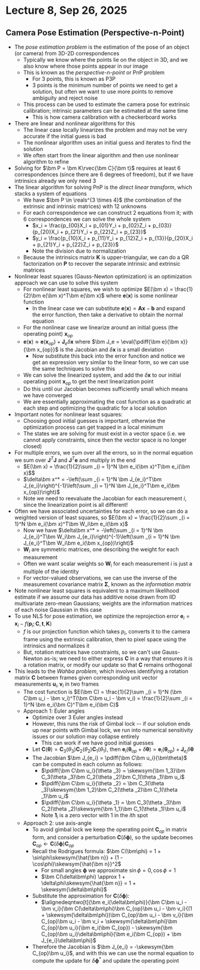 # Lecture 8, Sep 26, 2025

## Camera Pose Estimation (Perspective-n-Point)

* The *pose estimation problem* is the estimation of the pose of an object (or camera) from 3D-2D correspondences
	* Typically we know where the points lie on the object in 3D, and we also know where those points appear in our image
	* This is known as the *perspective-n-point* or PnP problem
		* For 3 points, this is known as P3P
		* 3 points is the minimum number of points we need to get a solution, but often we want to use more points to remove ambiguity and reject noise
	* This process can be used to estimate the camera pose for extrinsic calibration; intrinsic parameters can be estimated at the same time
		* This is how camera calibration with a checkerboard works
* There are linear and nonlinear algorithms for this
	* The linear case locally linearizes the problem and may not be very accurate if the initial guess is bad
	* The nonlinear algorithm uses an initial guess and iterates to find the solution
	* We often start from the linear algorithm and then use nonlinear algorithm to refine
* Solving for $\bm P = \bm K\rvec{\bm C}{\bm t}$ requires at least 6 correspondences (since there are 6 degrees of freedom), but if we have intrinsics already we only need 3
* The linear algorithm for solving PnP is the *direct linear transform*, which stacks a system of equations
	* We have $\bm P \in \reals^{3 \times 4}$ (the combination of the extrinsic and intrinsic matrices) with 12 unknowns
	* For each correspondence we can construct 2 equations from it; with 6 correspondences we can solve the whole system
		* $x_i = \frac{p_{00}X_i + p_{01}Y_i + p_{02}Z_i + p_{03}}{p_{20}X_i + p_{21}Y_i + p_{22}Z_i + p_{23}}$
		* $y_i = \frac{p_{10}X_i + p_{11}Y_i + p_{12}Z_i + p_{13}}{p_{20}X_i + p_{21}Y_i + p_{22}Z_i + p_{23}}$
		* Note the division due to normalization
	* Because the intrinsics matrix $\bm K$ is upper-triangular, we can do a QR factorization on $\bm P$ to recover the separate intrinsic and extrinsic matrices
* Nonlinear least squares (Gauss-Newton optimization) is an optimization approach we can use to solve this system
	* For nonlinear least squares, we wish to optimize $E(\bm x) = \frac{1}{2}\bm e(\bm x)^T\bm e(\bm x)$ where $\bm e(\bm x)$ is some nonlinear function
		* In the linear case we can substitute $\bm e(\bm x) = \bm A\bm x - \bm b$ and expand the error function, then take a derivative to obtain the normal equation
	* For the nonlinear case we linearize around an initial guess (the operating point) $\bm x_{op}$
	* $\bm e(\bm x) \approx \bm e(\bm x_{op}) + \bm J_e\delta\bm x$ where $\bm J_e = \eval{\pdiff{\bm e}{\bm x}}{\bm x_{op}}$ is the Jacobian and $\delta\bm x$ is a small deviation
		* Now substitute this back into the error function and notice we get an expression very similar to the linear form, so we can use the same techniques to solve this
	* We can solve the linearized system, and add the $\delta\bm x$ to our initial operating point $\bm x_{op}$ to get the next linearization point
	* Do this until our Jacobian becomes sufficiently small which means we have converged
	* We are essentially approximating the cost function as a quadratic at each step and optimizing the quadratic for a local solution
* Important notes for nonlinear least squares:
	* Choosing good initial guesses is important, otherwise the optimization process can get trapped in a local minimum
	* The states we are solving for must exist in a vector space (i.e. we cannot apply constraints, since then the vector space is no longer closed)
* For multiple errors, we sum over all the errors, so in the normal equation we sum over $\bm J^T\bm J$ and $\bm J^T\bm e$ and multiply in the end
	* $E(\bm x) = \frac{1}{2}\sum _{i = 1}^N \bm e_i(\bm x)^T\bm e_i(\bm x)$$
	* $\delta\bm x^* = -\left(\sum _{i = 1}^N \bm J_{e_i}^T\bm J_{e_i}\right)^{-1}\left(\sum _{i = 1}^N \bm J_{e_i}^T\bm e_i(\bm x_{op})\right)$
	* Note we need to reevaluate the Jacobian for each measurement $i$, since the linearization point is all different!
* Often we have associated uncertainties for each error, so we can do a weighted version of least squares, so $E(\bm x) = \frac{1}{2}\sum _{i = 1}^N \bm e_i(\bm x)^T\bm W_i\bm e_i(\bm x)$
	* Now we have $\delta\bm x^* = -\left(\sum _{i = 1}^N \bm J_{e_i}^T\bm W_i\bm J_{e_i}\right)^{-1}\left(\sum _{i = 1}^N \bm J_{e_i}^T\bm W_i\bm e_i(\bm x_{op})\right)$
	* $\bm W_i$ are symmetric matrices, one describing the weight for each measurement
	* Often we want scalar weights so $\bm W_i$ for each measurement $i$ is just a multiple of the identity
	* For vector-valued observations, we can use the inverse of the measurement covariance matrix $\bm\Sigma$, known as the *information matrix*
* Note nonlinear least squares is equivalent to a maximum likelihood estimate if we assume our data has additive noise drawn from IID multivariate zero-mean Gaussians; weights are the information matrices of each noise Gaussian in this case
* To use NLS for pose estimation, we optimize the reprojection error $\bm e_i = \bm x_i - f(\bm p_i; \bm C, \bm t, \bm K)$
	* $f$ is our projection function which takes $p_i$, converts it to the camera frame using the extrinsic calibration, then to pixel space using the intrinsics and normalizes it
	* But, rotation matrices have constraints, so we can't use Gauss-Newton as-is; we need to either express $\bm C$ in a way that ensures it is a rotation matrix, or modify our update so that $\bm C$ remains orthogonal
* This leads to the *Wahba problem*, which involves identifying a rotation matrix $\bm C$ between frames given corresponding unit vector measurements $\bm u_i, \bm v_i$ in two frames
	* The cost function is $E(\bm C) = \frac{1}{2}\sum _{i = 1}^N (\bm C\bm u_i - \bm v_i)^T(\bm C\bm u_i - \bm v_i) = \frac{1}{2}\sum _{i = 1}^N \bm e_i(\bm C)^T\bm e_i(\bm C)$
	* Approach 1: Euler angles
		* Optimize over 3 Euler angles instead
		* However, this runs the risk of Gimbal lock -- if our solution ends up near points with Gimbal lock, we run into numerical sensitivity issues or our solution may collapse entirely
			* This can work if we have good initial guesses
		* Let $\bm C(\bm\theta) = \bm C_3(\theta _3)\bm C_2(\theta _2)\bm C_1(\theta _1)$, then $\bm e_i(\bm\theta _{op} + \delta\bm\theta) = \bm e_i(\bm\theta _{op}) + \bm J_{e_i}\delta\bm\theta$
		* The Jacobian $\bm J_{e_i} = \pdiff{\bm C\bm u_i}{\bm\theta}$ can be computed in each column as follows:
			* $\pdiff{\bm C\bm u_i}{\theta _3} = \skewsym{\bm 1_3}\bm C_3(\theta _3)\bm C_2(\theta _2)\bm C_1(\theta _1)\bm u_i$
			* $\pdiff{\bm C\bm u_i}{\theta _2} = \bm C_3(\theta _3)\skewsym{\bm 1_2}\bm C_2(\theta _2)\bm C_1(\theta _1)\bm u_i$
			* $\pdiff{\bm C\bm u_i}{\theta _1} = \bm C_3(\theta _3)\bm C_2(\theta _2)\skewsym{\bm 1_1}\bm C_1(\theta _1)\bm u_i$
			* Note $\bm 1_i$ is a zero vector with 1 in the $i$th spot
	* Approach 2: use axis-angle
		* To avoid gimbal lock we keep the operating point $\bm C_{op}$ in matrix form, and consider a perturbation $\bm C(\delta\bm\phi)$, so the update becomes $\bm C_{op} \gets \bm C(\delta\bm\phi)\bm C_{op}$
		* Recall the Rodrigues formula: $\bm C(\bm\phi) = 1 + \sin\phi\skewsym{\hat{\bm n}} + (1 - \cos\phi)\skewsym{\hat{\bm n}}^2$
			* For small angles $\bm\phi$ we approximate $\sin\phi = 0, \cos\phi = 1$
			* $\bm C(\delta\bm\phi) \approx 1 + \delta\phi\skewsym{\hat{\bm n}} = 1 + \skewsym{\delta\bm\phi}$
		* Substitute the approximation for $\bm C(\delta\bm\phi)$:
			* $\alignedeqntwo[t]{\bm e_i(\delta\bm\phi)}{\bm C\bm u_i - \bm v_i}{\bm C(\delta\bm\phi)\bm C_{op}\bm u_i - \bm v_i}{(1 + \skewsym{\delta\bm\phi})\bm C_{op}\bm u_i - \bm v_i}{\bm C_{op}\bm u_i - \bm v_i + \skewsym{\delta\bm\phi}\bm C_{op}\bm u_i}{\bm e_i(\bm C_{op}) - \skewsym{\bm C_{op}\bm u_i}\delta\bm\phi}{\bm e_i(\bm C_{op}) + \bm J_{e_i}\delta\bm\phi}$
		* Therefore the Jacobian is $\bm J_{e_i} = -\skewsym{\bm C_{op}\bm u_i}$, and with this we can use the normal equation to compute the update for $\delta\bm\phi^*$ and update the operating point

